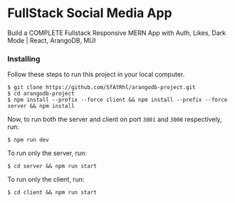 # FullStack Social Media App

Build a COMPLETE Fullstack Responsive MERN App with Auth, Likes, Dark Mode | React, ArangoDB, MUI

### Installing

Follow these steps to run this project in your local computer.

```
$ git clone https://github.com/SfAtRhl/arangodb-project.git
$ cd arangodb-project
$ npm install --prefix --force client && npm install --prefix --force server && npm install
```

Now, to run both the server and client on port `3001` and `3000` respectively, run:

```
$ npm run dev
```

To run only the server, run:

```
$ cd server && npm run start
```

To run only the client, run:

```
$ cd client && npm run start
```
